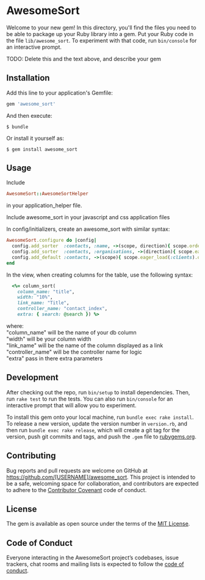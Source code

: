# AwesomeSort

Welcome to your new gem! In this directory, you'll find the files you need to be able to package up your Ruby library into a gem. Put your Ruby code in the file `lib/awesome_sort`. To experiment with that code, run `bin/console` for an interactive prompt.

TODO: Delete this and the text above, and describe your gem

## Installation

Add this line to your application's Gemfile:

```ruby
gem 'awesome_sort'
```

And then execute:

    $ bundle

Or install it yourself as:

    $ gem install awesome_sort

## Usage

Include 

```ruby
AwesomeSort::AwesomeSortHelper
```
in your application_helper file.

Include awesome_sort in your javascript and css application files

In config/initializers, create an awesome_sort with similar syntax:
```ruby
AwesomeSort.configure do |config|
  config.add_sorter  :contacts, :name, ->(scope, direction){ scope.order(surname: direction, forename: direction) }
  config.add_sorter  :contacts, :organisations, ->(direction){ scope.eager_load(:clients).order("institute.name #{direction}") }
  config.add_default :contacts, ->(scope){ scope.eager_load(:clients).order('institute.name') }
end
```

In the view, when creating columns for the table, use the following syntax:
```ruby
  <%= column_sort(
    column_name: "title",
    width: "10%",
    link_name: "Title",
    controller_name: "contact_index",
    extra: { search: @search }) %>
```
where: <br />
  "column_name" will be the name of your db column <br />
  "width" will be your column width <br />
  "link_name" will be the name of the column displayed as a link <br />
  "controller_name" will be the controller name for logic <br />
  "extra" pass in there extra parameters <br />

## Development

After checking out the repo, run `bin/setup` to install dependencies. Then, run `rake test` to run the tests. You can also run `bin/console` for an interactive prompt that will allow you to experiment.

To install this gem onto your local machine, run `bundle exec rake install`. To release a new version, update the version number in `version.rb`, and then run `bundle exec rake release`, which will create a git tag for the version, push git commits and tags, and push the `.gem` file to [rubygems.org](https://rubygems.org).

## Contributing

Bug reports and pull requests are welcome on GitHub at https://github.com/[USERNAME]/awesome_sort. This project is intended to be a safe, welcoming space for collaboration, and contributors are expected to adhere to the [Contributor Covenant](http://contributor-covenant.org) code of conduct.

## License

The gem is available as open source under the terms of the [MIT License](https://opensource.org/licenses/MIT).

## Code of Conduct

Everyone interacting in the AwesomeSort project’s codebases, issue trackers, chat rooms and mailing lists is expected to follow the [code of conduct](https://github.com/[USERNAME]/awesome_sort/blob/master/CODE_OF_CONDUCT.md).
